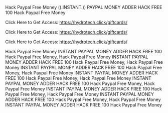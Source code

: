 Hack Paypal Free Money ((.INSTANT.)) PAYPAL MONEY ADDER HACK FREE 100 Hack Paypal Free Money

Click Here to Get Access: https://hydrotech.click/giftcards/

Click Here to Get Access: https://hydrotech.click/giftcards/

Click Here to Get Access: https://hydrotech.click/giftcards/

Hack Paypal Free Money INSTANT PAYPAL MONEY ADDER HACK FREE 100 Hack Paypal Free Money, Hack Paypal Free Money INSTANT PAYPAL MONEY ADDER HACK FREE 100 Hack Paypal Free Money, Hack Paypal Free Money INSTANT PAYPAL MONEY ADDER HACK FREE 100 Hack Paypal Free Money, Hack Paypal Free Money INSTANT PAYPAL MONEY ADDER HACK FREE 100 Hack Paypal Free Money, Hack Paypal Free Money INSTANT PAYPAL MONEY ADDER HACK FREE 100 Hack Paypal Free Money, Hack Paypal Free Money INSTANT PAYPAL MONEY ADDER HACK FREE 100 Hack Paypal Free Money, Hack Paypal Free Money INSTANT PAYPAL MONEY ADDER HACK FREE 100 Hack Paypal Free Money, Hack Paypal Free Money INSTANT PAYPAL MONEY ADDER HACK FREE 100 Hack Paypal Free Money
